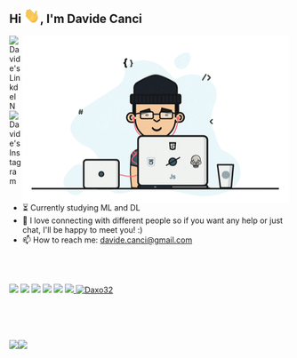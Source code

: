 
<!--
**Daxo32/Daxo32** is a ✨ _special_ ✨ repository because its `README.md` (this file) appears on your GitHub profile.-->
## Hi <img src="https://github.com/Daxo32/Daxo32/blob/main/Hi.gif" width="29px">, I'm Davide Canci
 
<img align="right" src="https://github.com/Daxo32/Daxo32/blob/main/coding.gif" alt="Coder GIF" width="480" height="300">


<a href="https://www.linkedin.com/in/davide-canci-638a77140/">
  <img align="left" alt="Davide's LinkdeIN" width="22px" src="https://cdn.jsdelivr.net/npm/simple-icons@v3/icons/linkedin.svg" />
</a>
<a href="https://www.instagram.com/canci_davide/">
  <img align="left" alt="Davide's Instagram" width="22px" src="https://cdn.jsdelivr.net/npm/simple-icons@v3/icons/instagram.svg" />
</a>
<br><br>


- :hourglass_flowing_sand: Currently studying ML and DL
- 💬 I love connecting with different people so if you want any help or just chat, I'll be happy to meet you! :) 
- 📫 How to reach me: davide.canci@gmail.com
<br><br><br><br>

 ![](https://img.shields.io/badge/React-%7C-green) ![](https://img.shields.io/badge/Python-%7C-0%2C%2022%2C%20100) ![](https://img.shields.io/badge/Nodejs-%7C-red) ![](https://img.shields.io/badge/SQL-%7C-orange) ![](https://img.shields.io/badge/Javascript-%7C-yellow) ![](https://img.shields.io/badge/Web%20Developer-%7C-purple)<a href="https://github.com/Daxo32">
  <img src="https://komarev.com/ghpvc/?username=Daxo32&label=Views&color=blue&style=plastic" alt="Daxo32" />
</a>

<br><br><br><br>
<img align="" height='130px' src="https://github-readme-stats.vercel.app/api?username=Daxo32&hide_title=true&show_icons=true&include_all_commits=true&line_height=21&bg_color=0,EC6C6C,FFD479,FFFC79,73FA79&theme=graywhite" /><img align="" height='130px' src="https://github-readme-stats.vercel.app/api/top-langs/?username=Daxo32&hide_title=true&layout=compact&bg_color=0,73FA79,73FDFF,D783FF&theme=graywhite" />
